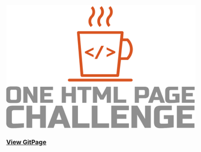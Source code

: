 [![One HTML Page Challenge](./meta/one-html-page-logo.png?raw=true "One HTML Page Challenge")](https://onehtmlpagechallenge.com/)

### [View GitPage](https://wladosnull.github.io/one-html-page-challenge/)
